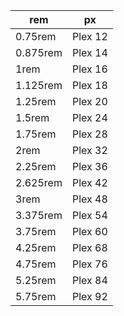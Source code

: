 | rem      | px      |
| -------- | ------- |
| 0.75rem  | Plex 12 |
| 0.875rem | Plex 14 |
| 1rem     | Plex 16 |
| 1.125rem | Plex 18 |
| 1.25rem  | Plex 20 |
| 1.5rem   | Plex 24 |
| 1.75rem  | Plex 28 |
| 2rem     | Plex 32 |
| 2.25rem  | Plex 36 |
| 2.625rem | Plex 42 |
| 3rem     | Plex 48 |
| 3.375rem | Plex 54 |
| 3.75rem  | Plex 60 |
| 4.25rem  | Plex 68 |
| 4.75rem  | Plex 76 |
| 5.25rem  | Plex 84 |
| 5.75rem  | Plex 92 |